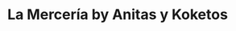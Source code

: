 ---
title: "La Mercería by Anitas y Koketos"
url: /xirivella/la-merceria-by-anitas-y-koketos/
shop: coser
---